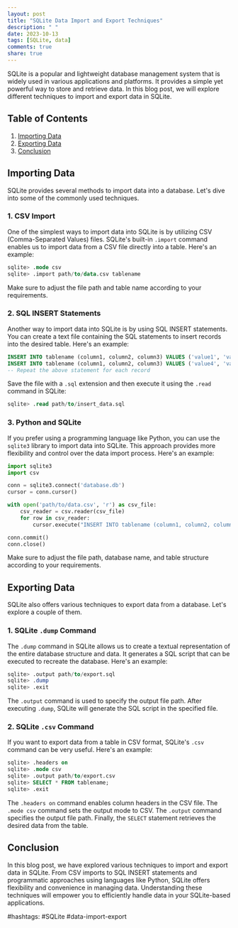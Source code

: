 ```yaml
---
layout: post
title: "SQLite Data Import and Export Techniques"
description: " "
date: 2023-10-13
tags: [SQLite, data]
comments: true
share: true
---
```


SQLite is a popular and lightweight database management system that is widely used in various applications and platforms. It provides a simple yet powerful way to store and retrieve data. In this blog post, we will explore different techniques to import and export data in SQLite.

## Table of Contents

1. [Importing Data](#importing-data)
2. [Exporting Data](#exporting-data)
3. [Conclusion](#conclusion)

## Importing Data

SQLite provides several methods to import data into a database. Let's dive into some of the commonly used techniques.

### 1. CSV Import

One of the simplest ways to import data into SQLite is by utilizing CSV (Comma-Separated Values) files. SQLite's built-in `.import` command enables us to import data from a CSV file directly into a table. Here's an example:

```sql
sqlite> .mode csv
sqlite> .import path/to/data.csv tablename
```

Make sure to adjust the file path and table name according to your requirements.

### 2. SQL INSERT Statements

Another way to import data into SQLite is by using SQL INSERT statements. You can create a text file containing the SQL statements to insert records into the desired table. Here's an example:

```sql
INSERT INTO tablename (column1, column2, column3) VALUES ('value1', 'value2', 'value3');
INSERT INTO tablename (column1, column2, column3) VALUES ('value4', 'value5', 'value6');
-- Repeat the above statement for each record
```

Save the file with a `.sql` extension and then execute it using the `.read` command in SQLite:

```sql
sqlite> .read path/to/insert_data.sql
```

### 3. Python and SQLite

If you prefer using a programming language like Python, you can use the `sqlite3` library to import data into SQLite. This approach provides more flexibility and control over the data import process. Here's an example:

```python
import sqlite3
import csv

conn = sqlite3.connect('database.db')
cursor = conn.cursor()

with open('path/to/data.csv', 'r') as csv_file:
    csv_reader = csv.reader(csv_file)
    for row in csv_reader:
        cursor.execute("INSERT INTO tablename (column1, column2, column3) VALUES (?, ?, ?)", row)

conn.commit()
conn.close()
```

Make sure to adjust the file path, database name, and table structure according to your requirements.

## Exporting Data

SQLite also offers various techniques to export data from a database. Let's explore a couple of them.

### 1. SQLite `.dump` Command

The `.dump` command in SQLite allows us to create a textual representation of the entire database structure and data. It generates a SQL script that can be executed to recreate the database. Here's an example:

```sql
sqlite> .output path/to/export.sql
sqlite> .dump
sqlite> .exit
```

The `.output` command is used to specify the output file path. After executing `.dump`, SQLite will generate the SQL script in the specified file.

### 2. SQLite `.csv` Command

If you want to export data from a table in CSV format, SQLite's `.csv` command can be very useful. Here's an example:

```sql
sqlite> .headers on
sqlite> .mode csv
sqlite> .output path/to/export.csv
sqlite> SELECT * FROM tablename;
sqlite> .exit
```

The `.headers on` command enables column headers in the CSV file. The `.mode csv` command sets the output mode to CSV. The `.output` command specifies the output file path. Finally, the `SELECT` statement retrieves the desired data from the table.

## Conclusion

In this blog post, we have explored various techniques to import and export data in SQLite. From CSV imports to SQL INSERT statements and programmatic approaches using languages like Python, SQLite offers flexibility and convenience in managing data. Understanding these techniques will empower you to efficiently handle data in your SQLite-based applications.

#hashtags: #SQLite #data-import-export
